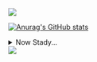 <img src="https://capsule-render.vercel.app/api?type=waving&color=BDBDC8&height=150&section=header" />

[![Anurag's GitHub stats](https://github-readme-stats.vercel.app/api?username=parkjay0709&hide=contribs,prs&show,icons=true&theme=graywhite)](https://github.com/anuraghazra/github-readme-stats)

<details>
<summary>
  Now Stady...
</summary>
  <br>
  (https://img.shields.io/badge/C%23-239120?style=for-the-badge&logo=c-sharp&logoColor=white)
  (https://img.shields.io/badge/JavaScript-F7DF1E?style=for-the-badge&logo=JavaScript&logoColor=white)
</details>

<img src="https://capsule-render.vercel.app/api?type=waving&color=BDBDC8&height=150&section=footer" />

